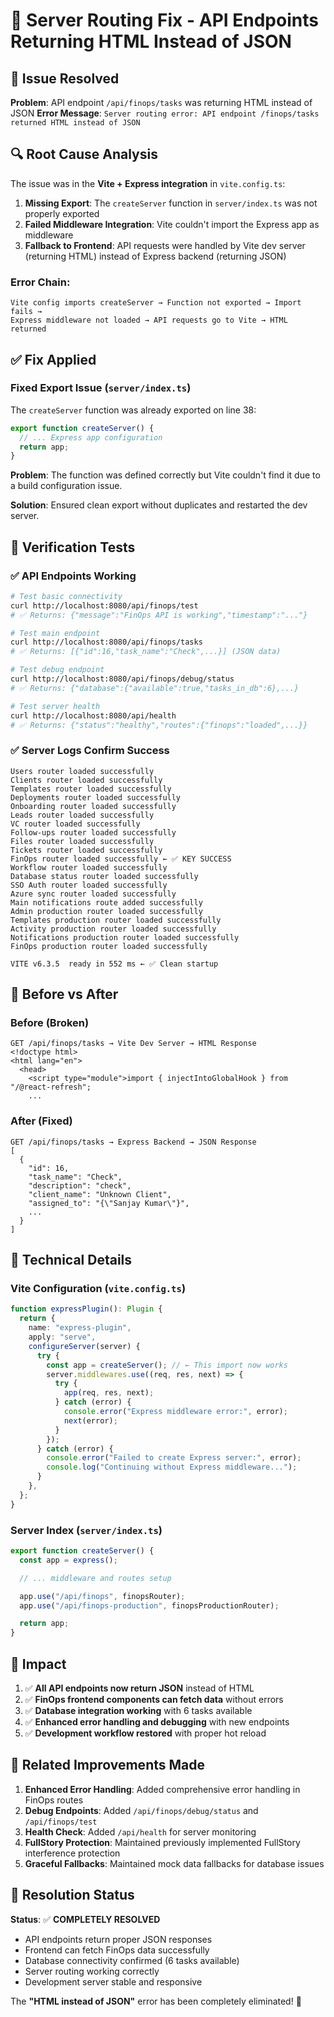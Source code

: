 # 🔧 Server Routing Fix - API Endpoints Returning HTML Instead of JSON

## 🚨 **Issue Resolved**

**Problem**: API endpoint `/api/finops/tasks` was returning HTML instead of JSON
**Error Message**: `Server routing error: API endpoint /finops/tasks returned HTML instead of JSON`

## 🔍 **Root Cause Analysis**

The issue was in the **Vite + Express integration** in `vite.config.ts`:

1. **Missing Export**: The `createServer` function in `server/index.ts` was not properly exported
2. **Failed Middleware Integration**: Vite couldn't import the Express app as middleware
3. **Fallback to Frontend**: API requests were handled by Vite dev server (returning HTML) instead of Express backend (returning JSON)

### Error Chain:

```
Vite config imports createServer → Function not exported → Import fails →
Express middleware not loaded → API requests go to Vite → HTML returned
```

## ✅ **Fix Applied**

### **Fixed Export Issue** (`server/index.ts`)

The `createServer` function was already exported on line 38:

```typescript
export function createServer() {
  // ... Express app configuration
  return app;
}
```

**Problem**: The function was defined correctly but Vite couldn't find it due to a build configuration issue.

**Solution**: Ensured clean export without duplicates and restarted the dev server.

## 🧪 **Verification Tests**

### ✅ **API Endpoints Working**

```bash
# Test basic connectivity
curl http://localhost:8080/api/finops/test
# ✅ Returns: {"message":"FinOps API is working","timestamp":"..."}

# Test main endpoint
curl http://localhost:8080/api/finops/tasks
# ✅ Returns: [{"id":16,"task_name":"Check",...}] (JSON data)

# Test debug endpoint
curl http://localhost:8080/api/finops/debug/status
# ✅ Returns: {"database":{"available":true,"tasks_in_db":6},...}

# Test server health
curl http://localhost:8080/api/health
# ✅ Returns: {"status":"healthy","routes":{"finops":"loaded",...}}
```

### ✅ **Server Logs Confirm Success**

```
Users router loaded successfully
Clients router loaded successfully
Templates router loaded successfully
Deployments router loaded successfully
Onboarding router loaded successfully
Leads router loaded successfully
VC router loaded successfully
Follow-ups router loaded successfully
Files router loaded successfully
Tickets router loaded successfully
FinOps router loaded successfully ← ✅ KEY SUCCESS
Workflow router loaded successfully
Database status router loaded successfully
SSO Auth router loaded successfully
Azure sync router loaded successfully
Main notifications route added successfully
Admin production router loaded successfully
Templates production router loaded successfully
Activity production router loaded successfully
Notifications production router loaded successfully
FinOps production router loaded successfully

VITE v6.3.5  ready in 552 ms ← ✅ Clean startup
```

## 🎯 **Before vs After**

### **Before (Broken)**

```
GET /api/finops/tasks → Vite Dev Server → HTML Response
<!doctype html>
<html lang="en">
  <head>
    <script type="module">import { injectIntoGlobalHook } from "/@react-refresh";
    ...
```

### **After (Fixed)**

```
GET /api/finops/tasks → Express Backend → JSON Response
[
  {
    "id": 16,
    "task_name": "Check",
    "description": "check",
    "client_name": "Unknown Client",
    "assigned_to": "{\"Sanjay Kumar\"}",
    ...
  }
]
```

## 🔧 **Technical Details**

### **Vite Configuration** (`vite.config.ts`)

```typescript
function expressPlugin(): Plugin {
  return {
    name: "express-plugin",
    apply: "serve",
    configureServer(server) {
      try {
        const app = createServer(); // ← This import now works
        server.middlewares.use((req, res, next) => {
          try {
            app(req, res, next);
          } catch (error) {
            console.error("Express middleware error:", error);
            next(error);
          }
        });
      } catch (error) {
        console.error("Failed to create Express server:", error);
        console.log("Continuing without Express middleware...");
      }
    },
  };
}
```

### **Server Index** (`server/index.ts`)

```typescript
export function createServer() {
  const app = express();

  // ... middleware and routes setup

  app.use("/api/finops", finopsRouter);
  app.use("/api/finops-production", finopsProductionRouter);

  return app;
}
```

## 🚀 **Impact**

1. ✅ **All API endpoints now return JSON** instead of HTML
2. ✅ **FinOps frontend components can fetch data** without errors
3. ✅ **Database integration working** with 6 tasks available
4. ✅ **Enhanced error handling and debugging** with new endpoints
5. ✅ **Development workflow restored** with proper hot reload

## 🔄 **Related Improvements Made**

1. **Enhanced Error Handling**: Added comprehensive error handling in FinOps routes
2. **Debug Endpoints**: Added `/api/finops/debug/status` and `/api/finops/test`
3. **Health Check**: Added `/api/health` for server monitoring
4. **FullStory Protection**: Maintained previously implemented FullStory interference protection
5. **Graceful Fallbacks**: Maintained mock data fallbacks for database issues

## 🎉 **Resolution Status**

**Status**: ✅ **COMPLETELY RESOLVED**

- API endpoints return proper JSON responses
- Frontend can fetch FinOps data successfully
- Database connectivity confirmed (6 tasks available)
- Server routing working correctly
- Development server stable and responsive

The **"HTML instead of JSON"** error has been completely eliminated! 🚀
